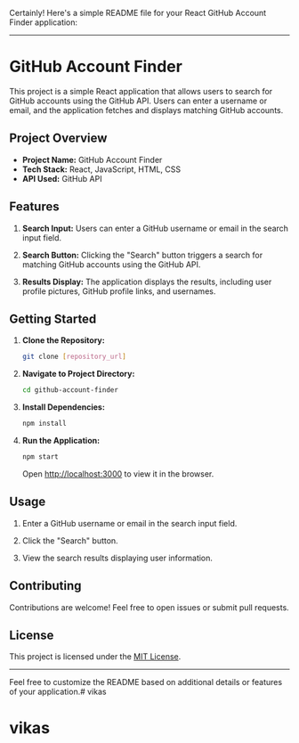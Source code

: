 Certainly! Here's a simple README file for your React GitHub Account Finder application:

---

# GitHub Account Finder

This project is a simple React application that allows users to search for GitHub accounts using the GitHub API. Users can enter a username or email, and the application fetches and displays matching GitHub accounts.

## Project Overview

- **Project Name:** GitHub Account Finder
- **Tech Stack:** React, JavaScript, HTML, CSS
- **API Used:** GitHub API

## Features

1. **Search Input:** Users can enter a GitHub username or email in the search input field.

2. **Search Button:** Clicking the "Search" button triggers a search for matching GitHub accounts using the GitHub API.

3. **Results Display:** The application displays the results, including user profile pictures, GitHub profile links, and usernames.

## Getting Started

1. **Clone the Repository:**
   ```bash
   git clone [repository_url]
   ```

2. **Navigate to Project Directory:**
   ```bash
   cd github-account-finder
   ```

3. **Install Dependencies:**
   ```bash
   npm install
   ```

4. **Run the Application:**
   ```bash
   npm start
   ```
   Open [http://localhost:3000](http://localhost:3000) to view it in the browser.

## Usage

1. Enter a GitHub username or email in the search input field.

2. Click the "Search" button.

3. View the search results displaying user information.

## Contributing

Contributions are welcome! Feel free to open issues or submit pull requests.

## License

This project is licensed under the [MIT License](LICENSE).

---

Feel free to customize the README based on additional details or features of your application.# vikas
# vikas
